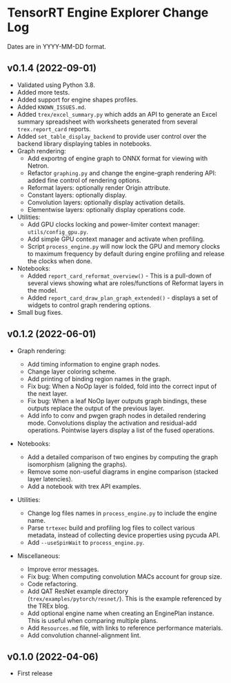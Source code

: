 # TensorRT Engine Explorer Change Log

Dates are in YYYY-MM-DD format.

## v0.1.4 (2022-09-01)
- Validated using Python 3.8.
- Added more tests.
- Added support for engine shapes profiles.
- Added `KNOWN_ISSUES.md`.
- Added `trex/excel_summary.py` which adds an API to generate an Excel summary spreadsheet with worksheets generated from several `trex.report_card` reports.
- Added `set_table_display_backend` to provide user control over the backend library displaying tables in notebooks.
- Graph rendering:
  - Add exportng of engine graph to ONNX format for viewing with Netron.
  - Refactor `graphing.py` and change the engine-graph rendering API: added fine control of rendering options.
  - Reformat layers: optionally render Origin attribute.
  - Constant layers: optionally display.
  - Convolution layers: optionally display activation details.
  - Elementwise layers: optionally display operations code.
- Utilities:
  - Add GPU clocks locking and power-limiter context manager: `utils/config_gpu.py`.
  - Add simple GPU context manager and activate when profiling.
  - Script `process_engine.py` will now lock the GPU and memory clocks to maximum frequency by default during engine profiling and release the clocks when done.
- Notebooks:
  - Added `report_card_reformat_overview()` - This is a pull-down of several views showing what are roles/functions of Reformat layers in the model.
  - Added `report_card_draw_plan_graph_extended()` - displays a set of widgets to control graph rendering options.
- Small bug fixes.

## v0.1.2 (2022-06-01)
- Graph rendering:
  - Add timing information to engine graph nodes.
  - Change layer coloring scheme.
  - Add printing of binding region names in the graph.
  - Fix bug: When a NoOp layer is folded, fold into the correct input of the next layer.
  - Fix bug: When a leaf NoOp layer outputs graph bindings, these outputs replace the output of the previous layer.
  - Add info to conv and pwgen graph nodes in detailed rendering mode. Convolutions display the activation and residual-add operations. Pointwise layers display a list of the fused operations.

- Notebooks:
  - Add a detailed comparison of two engines by computing the graph isomorphism (aligning the graphs).
  - Remove some non-useful diagrams in engine comparison (stacked layer latencies).
  - Add a notebook with trex API examples.

- Utilities:
  - Change log files names in `process_engine.py` to include the engine name.
  - Parse `trtexec` build and profiling log files to collect various metadata, instead of collecting device properties using pycuda API.
  - Add `--useSpinWait` to `process_engine.py`.

- Miscellaneous:
  - Improve error messages.
  - Fix bug: When computing convolution MACs account for group size.
  - Code refactoring.
  - Add QAT ResNet example directory (`trex/examples/pytorch/resnet/`). This is the example referenced by the TREx blog.
  - Add optional engine name when creating an EnginePlan instance. This is useful when comparing multiple plans.
  - Add `Resources.md` file, with links to reference performance materials.
  - Add convolution channel-alignment lint.
## v0.1.0 (2022-04-06)
- First release

